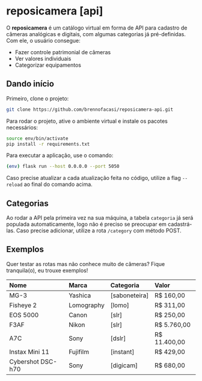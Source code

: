 # reposicamera [api]

O **reposicamera** é um catálogo virtual em forma de API para cadastro de câmeras analógicas e digitais, com algumas categorias já pré-definidas. Com ele, o usuário consegue:

- Fazer controle patrimonial de câmeras
- Ver valores individuais
- Categorizar equipamentos

## Dando início

Primeiro, clone o projeto:
```bash
git clone https://github.com/brennofacasi/reposicamera-api.git
```
Para rodar o projeto, ative o ambiente virtual e instale os pacotes necessários:

```bash
source env/bin/activate
pip install -r requirements.txt
```
Para executar a aplicação, use o comando:

```bash
(env) flask run --host 0.0.0.0 --port 5050
```
Caso precise atualizar a cada atualização feita no código, utilize a flag `--reload` ao final do comando acima.

## Categorias

Ao rodar a API pela primeira vez na sua máquina, a tabela `categoria` já será populada automaticamente, logo não é preciso se preocupar em cadastrá-las. Caso precise adicionar, utilize a rota `/category` com método POST.

## Exemplos

Quer testar as rotas mas não conhece muito de câmeras? Fique tranquila(o), eu trouxe exemplos!

| Nome              | Marca      | Categoria     | Valor        |
| :---------------- | :--------- | :------------ | :----------- |
| MG-3              | Yashica    | [saboneteira] | R$ 160,00    |
| Fisheye 2         | Lomography | [lomo]        | R$ 311,00    |
| EOS 5000          | Canon      | [slr]         | R$ 250,00    |
| F3AF              | Nikon      | [slr]         | R$ 5.760,00  |
| A7C               | Sony       | [dslr]        | R$ 11.400,00 |
| Instax Mini 11    | Fujifilm   | [instant]     | R$ 429,00    |
| Cybershot DSC-h70 | Sony       | [digicam]     | R$ 680,00    |

